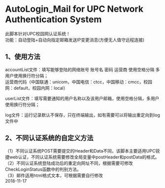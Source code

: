 # AutoLogin_Mail for UPC Network Authentication System
此脚本针对UPC校园网认证系统！   
功能：自动登陆+自动向指定邮箱发送IP变更消息(方便无人值守远程连接) 
## 1、使用方法   
accountList文件：填写能够登陆的网络账号 账号名 密码 运营商 使用空格分隔 多用户使用换行符分隔；     
        运营商代码（中国联通：unicom，中国电信：ctcc，中国移动：cmcc，校园网：default，校园内网：local）  
        
userList文件：填写需要通知的用户名称以及该用户邮箱，使用空格分隔，多用户使用换行符分隔；    

log文件：运行记录默认不保存，只在终端输出，如有需要可以将输出重定向到log文件中

## 2、不同认证系统的自定义方法
（1）不同认证系统POST需要提交的Header和Data不同，该脚本主要适用UPC锐捷web认证，不同认证系统需要修改全局变量中postHeader和postData的格式。  
（2）不同认证系统登陆成功后的重定向网址不同，根据需要可修改CheckLoginStatus函数中的判别方法。  
（3）邮件适用html格式文本，可根据需要自行修改   
2018-11-17
